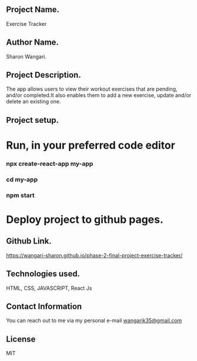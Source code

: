 ## Project Name.

Exercise Tracker

## Author Name.

Sharon Wangari.

## Project Description.

The app allows users to view their workout exercises that are pending, and/or completed.It also enables them to add a new exercise, update and/or delete an existing one.

## Project setup.

# Run, in your preferred code editor 

### npx create-react-app my-app

### cd my-app

### npm start

# Deploy project to github pages.

## Github Link.

https://wangari-sharon.github.io/phase-2-final-project-exercise-tracker/

## Technologies used.

HTML, CSS, JAVASCRIPT, React Js

## Contact  Information

You can reach out to me via my personal e-mail wangarik35@gmail.com

## License

MIT
